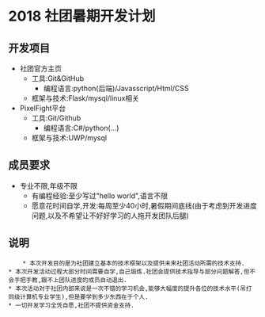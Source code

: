 # 2018 社团暑期开发计划
## 开发项目
  * 社团官方主页
    * 工具:Git&GitHub
		* 编程语言:python(后端)/Javasscript/Html/CSS
    * 框架与技术:Flask/mysql/linux相关
  * PixelFight平台
    * 工具:Git/Github
		* 编程语言:C#/python(...)
    * 框架与技术:UWP/mysql
## 成员要求
  * 专业不限,年级不限  
	* 有编程经验:至少写过"hello world",语言不限
	* 愿意花时间自学,开发:每周至少40小时,暑假期间底线(由于考虑到开发进度问题,以及不希望让不好好学习的人拖开发团队后腿)
## 说明
		* 本次开发目的是为社团建立基本的技术框架以及提供未来社团活动所需的技术支持.
    * 本次开发活动过程大部分时间需要自学,自己锻炼.社团会提供技术指导与部分问题解答,但不会手把手教,跟不上团队进度的成员自动退出.
    * 本次活动对于社团内部来说是一次不错的学习机会,能够大幅度的提升各位的技术水平(吊打同级计算机专业学生),但是要学到多少东西在于个人.
    * 一切开发学习全凭自愿,社团不提供资金支持.
